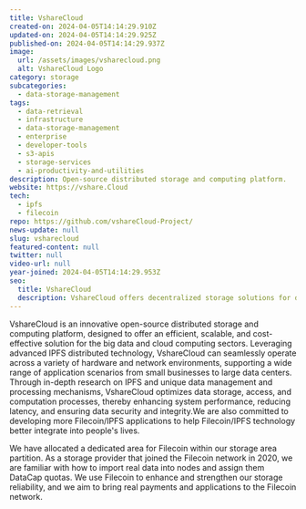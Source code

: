 ```yaml
---
title: VshareCloud
created-on: 2024-04-05T14:14:29.910Z
updated-on: 2024-04-05T14:14:29.925Z
published-on: 2024-04-05T14:14:29.937Z
image:
  url: /assets/images/vsharecloud.png
  alt: VshareCloud Logo
category: storage
subcategories:
  - data-storage-management
tags:
  - data-retrieval
  - infrastructure
  - data-storage-management
  - enterprise
  - developer-tools
  - s3-apis
  - storage-services
  - ai-productivity-and-utilities
description: Open-source distributed storage and computing platform.
website: https://vshare.Cloud
tech:
  - ipfs
  - filecoin
repo: https://github.com/vshareCloud-Project/
news-update: null
slug: vsharecloud
featured-content: null
twitter: null
video-url: null
year-joined: 2024-04-05T14:14:29.953Z
seo:
  title: VshareCloud
  description: VshareCloud offers decentralized storage solutions for digital data.
---
```


VshareCloud is an innovative open-source distributed storage and computing platform, designed to offer an efficient, scalable, and cost-effective solution for the big data and cloud computing sectors. Leveraging advanced IPFS distributed technology, VshareCloud can seamlessly operate across a variety of hardware and network environments, supporting a wide range of application scenarios from small businesses to large data centers. Through in-depth research on IPFS and unique data management and processing mechanisms, VshareCloud optimizes data storage, access, and computation processes, thereby enhancing system performance, reducing latency, and ensuring data security and integrity.We are also committed to developing more Filecoin/IPFS applications to help Filecoin/IPFS technology better integrate into people's lives.

We have allocated a dedicated area for Filecoin within our storage area partition. As a storage provider that joined the Filecoin network in 2020, we are familiar with how to import real data into nodes and assign them DataCap quotas. We use Filecoin to enhance and strengthen our storage reliability, and we aim to bring real payments and applications to the Filecoin network.
